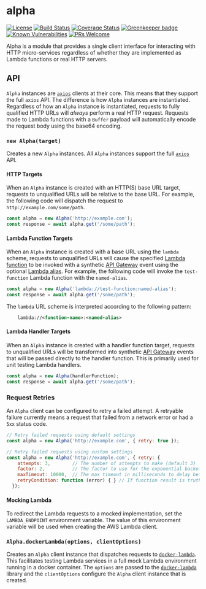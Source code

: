 # alpha

[![License](https://img.shields.io/badge/license-MIT-blue.svg)](https://opensource.org/licenses/MIT)
[![Build Status](https://travis-ci.org/lifeomic/alpha.svg?branch=master)](https://travis-ci.org/lifeomic/alpha)
[![Coverage Status](https://coveralls.io/repos/github/lifeomic/alpha/badge.svg?branch=master)](https://coveralls.io/github/lifeomic/alpha?branch=master)
[![Greenkeeper badge](https://badges.greenkeeper.io/lifeomic/alpha.svg)](https://greenkeeper.io/)
[![Known Vulnerabilities](https://snyk.io/test/github/beforeyoubid/alpha/badge.svg?targetFile=package.json)](https://snyk.io/test/github/beforeyoubid/alpha?targetFile=package.json)
[![PRs Welcome](https://img.shields.io/badge/PRs-welcome-brightgreen.svg)](https://github.com/lifeomic/alpha)

Alpha is a module that provides a single client interface for interacting with
HTTP micro-services regardless of whether they are implemented as Lambda
functions or real HTTP servers.

## API

`Alpha` instances are [`axios`][axios] clients at their core. This means that they
support the full `axios` API. The difference is how `Alpha` instances are
instantiated. Regardless of how an `Alpha` instance is instantiated, requests
to fully qualified HTTP URLs will _always_ perform a real HTTP request. Requests
made to Lambda functions with a `Buffer` payload will automatically encode the
request body using the base64 encoding.

### `new Alpha(target)`

Creates a new `Alpha` instances. All `Alpha` instances support the full
[`axios`][axios] API.

#### HTTP Targets

When an `Alpha` instance is created with an HTTP(S) base URL target, requests to
unqualified URLs will be relative to the base URL. For example, the following
code will dispatch the request to `http://example.com/some/path`.

```javascript
const alpha = new Alpha('http://example.com');
const response = await alpha.get('/some/path');
```

#### Lambda Function Targets

When an `Alpha` instance is created with a base URL using the `lambda` scheme,
requests to unqualified URLs will cause the specified [Lambda function][lambda]
to be invoked with a synthetic [API Gateway][api-gateway] event using the
optional [Lambda alias][lambda-alias]. For example, the following code will
invoke the `test-function` Lambda function with the `named-alias`.

```javascript
const alpha = new Alpha('lambda://test-function:named-alias');
const response = await alpha.get('/some/path');
```

The `lambda` URL scheme is interpreted according to the following pattern:

```xml
    lambda://<function-name>:<named-alias>
```

#### Lambda Handler Targets

When an `Alpha` instance is created with a handler function target, requests to
unqualified URLs will be transformed into synthetic [API Gateway][api-gateway]
events that will be passed directly to the handler function. This is primarily
used for unit testing Lambda handlers.

```javascript
const alpha = new Alpha(handlerFunction);
const response = await alpha.get('/some/path');
```

### Request Retries

An `Alpha` client can be configured to retry a failed attempt. A retryable failure
currently means a request that failed from a network error or had a `5xx` status
code.

```javascript
// Retry failed requests using default settings
const alpha = new Alpha('http://example.com', { retry: true });
```

```javascript
// Retry failed requests using custom settings
const alpha = new Alpha('http://example.com', { retry: {
    attempts: 3,        // The number of attempts to make (default 3)
    factor: 2,          // The factor to use for the exponential backoff delay (default 2)
    maxTimeout: 10000,  // The max timeout in milliseconds to delay before the next attempt (default 10000)
    retryCondition: function (error) { } // If function result is truthy, the error will be retried (default is retry network and 5xx errors)
  });
```

#### Mocking Lambda

To redirect the Lambda requests to a mocked implementation, set the
`LAMBDA_ENDPOINT` environment variable.  The value of this environment variable
will be used when creating the AWS Lambda client.

### `Alpha.dockerLambda(options, clientOptions)`

Creates an `Alpha` client instance that dispatches requests to
[`docker-lambda`][docker-lambda]. This facilitates testing Lambda services in a
full mock Lambda environment running in a docker container. The `options` are
passed to the [`docker-lambda`][docker-lambda] library and the `clientOptions`
configure the `Alpha` client instance that is created.

[api-gateway]: https://aws.amazon.com/documentation/apigateway/ "AWS API Gateway"
[axios]: https://github.com/mzabriskie/axios "Axios"
[docker-lambda]: https://github.com/lambci/docker-lambda "docker-lambda"
[lambda]: https://aws.amazon.com/documentation/lambda/ "AWS Lambda"
[lambda-alias]: https://docs.aws.amazon.com/lambda/latest/dg/versioning-aliases.html "AWS Lambda Versioning / Aliases"
